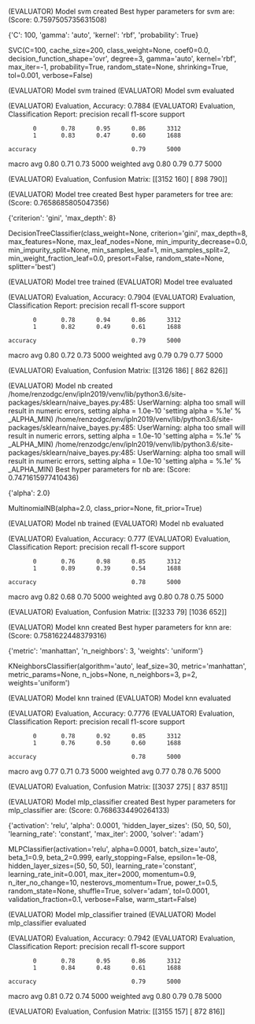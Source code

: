 (EVALUATOR) Model svm created
Best hyper parameters for svm are: (Score: 0.7597505735631508)

{'C': 100, 'gamma': 'auto', 'kernel': 'rbf', 'probability': True}

SVC(C=100, cache_size=200, class_weight=None, coef0=0.0,
    decision_function_shape='ovr', degree=3, gamma='auto', kernel='rbf',
    max_iter=-1, probability=True, random_state=None, shrinking=True, tol=0.001,
    verbose=False)


(EVALUATOR) Model svm trained
(EVALUATOR) Model svm evaluated

(EVALUATOR) Evaluation, Accuracy: 0.7884
(EVALUATOR) Evaluation, Classification Report: 
              precision    recall  f1-score   support

           0       0.78      0.95      0.86      3312
           1       0.83      0.47      0.60      1688

    accuracy                           0.79      5000
   macro avg       0.80      0.71      0.73      5000
weighted avg       0.80      0.79      0.77      5000


(EVALUATOR) Evaluation, Confusion Matrix: 
[[3152  160]
 [ 898  790]]


(EVALUATOR) Model tree created
Best hyper parameters for tree are: (Score: 0.7658685805047356)

{'criterion': 'gini', 'max_depth': 8}

DecisionTreeClassifier(class_weight=None, criterion='gini', max_depth=8,
                       max_features=None, max_leaf_nodes=None,
                       min_impurity_decrease=0.0, min_impurity_split=None,
                       min_samples_leaf=1, min_samples_split=2,
                       min_weight_fraction_leaf=0.0, presort=False,
                       random_state=None, splitter='best')


(EVALUATOR) Model tree trained
(EVALUATOR) Model tree evaluated

(EVALUATOR) Evaluation, Accuracy: 0.7904
(EVALUATOR) Evaluation, Classification Report: 
              precision    recall  f1-score   support

           0       0.78      0.94      0.86      3312
           1       0.82      0.49      0.61      1688

    accuracy                           0.79      5000
   macro avg       0.80      0.72      0.73      5000
weighted avg       0.79      0.79      0.77      5000


(EVALUATOR) Evaluation, Confusion Matrix: 
[[3126  186]
 [ 862  826]]


(EVALUATOR) Model nb created
/home/renzodgc/env/ipln2019/venv/lib/python3.6/site-packages/sklearn/naive_bayes.py:485: UserWarning: alpha too small will result in numeric errors, setting alpha = 1.0e-10
  'setting alpha = %.1e' % _ALPHA_MIN)
/home/renzodgc/env/ipln2019/venv/lib/python3.6/site-packages/sklearn/naive_bayes.py:485: UserWarning: alpha too small will result in numeric errors, setting alpha = 1.0e-10
  'setting alpha = %.1e' % _ALPHA_MIN)
/home/renzodgc/env/ipln2019/venv/lib/python3.6/site-packages/sklearn/naive_bayes.py:485: UserWarning: alpha too small will result in numeric errors, setting alpha = 1.0e-10
  'setting alpha = %.1e' % _ALPHA_MIN)
Best hyper parameters for nb are: (Score: 0.7471615977410436)

{'alpha': 2.0}

MultinomialNB(alpha=2.0, class_prior=None, fit_prior=True)


(EVALUATOR) Model nb trained
(EVALUATOR) Model nb evaluated

(EVALUATOR) Evaluation, Accuracy: 0.777
(EVALUATOR) Evaluation, Classification Report: 
              precision    recall  f1-score   support

           0       0.76      0.98      0.85      3312
           1       0.89      0.39      0.54      1688

    accuracy                           0.78      5000
   macro avg       0.82      0.68      0.70      5000
weighted avg       0.80      0.78      0.75      5000


(EVALUATOR) Evaluation, Confusion Matrix: 
[[3233   79]
 [1036  652]]


(EVALUATOR) Model knn created
Best hyper parameters for knn are: (Score: 0.7581622448379316)

{'metric': 'manhattan', 'n_neighbors': 3, 'weights': 'uniform'}

KNeighborsClassifier(algorithm='auto', leaf_size=30, metric='manhattan',
                     metric_params=None, n_jobs=None, n_neighbors=3, p=2,
                     weights='uniform')


(EVALUATOR) Model knn trained
(EVALUATOR) Model knn evaluated

(EVALUATOR) Evaluation, Accuracy: 0.7776
(EVALUATOR) Evaluation, Classification Report: 
              precision    recall  f1-score   support

           0       0.78      0.92      0.85      3312
           1       0.76      0.50      0.60      1688

    accuracy                           0.78      5000
   macro avg       0.77      0.71      0.73      5000
weighted avg       0.77      0.78      0.76      5000


(EVALUATOR) Evaluation, Confusion Matrix: 
[[3037  275]
 [ 837  851]]


(EVALUATOR) Model mlp_classifier created
Best hyper parameters for mlp_classifier are: (Score: 0.7686334490264133)

{'activation': 'relu', 'alpha': 0.0001, 'hidden_layer_sizes': (50, 50, 50), 'learning_rate': 'constant', 'max_iter': 2000, 'solver': 'adam'}

MLPClassifier(activation='relu', alpha=0.0001, batch_size='auto', beta_1=0.9,
              beta_2=0.999, early_stopping=False, epsilon=1e-08,
              hidden_layer_sizes=(50, 50, 50), learning_rate='constant',
              learning_rate_init=0.001, max_iter=2000, momentum=0.9,
              n_iter_no_change=10, nesterovs_momentum=True, power_t=0.5,
              random_state=None, shuffle=True, solver='adam', tol=0.0001,
              validation_fraction=0.1, verbose=False, warm_start=False)


(EVALUATOR) Model mlp_classifier trained
(EVALUATOR) Model mlp_classifier evaluated

(EVALUATOR) Evaluation, Accuracy: 0.7942
(EVALUATOR) Evaluation, Classification Report: 
              precision    recall  f1-score   support

           0       0.78      0.95      0.86      3312
           1       0.84      0.48      0.61      1688

    accuracy                           0.79      5000
   macro avg       0.81      0.72      0.74      5000
weighted avg       0.80      0.79      0.78      5000


(EVALUATOR) Evaluation, Confusion Matrix: 
[[3155  157]
 [ 872  816]]